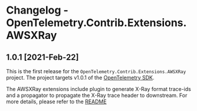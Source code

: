# Changelog - OpenTelemetry.Contrib.Extensions.AWSXRay

## 1.0.1 [2021-Feb-22]

This is the first release for the `OpenTelemetry.Contrib.Extensions.AWSXRay`
project. The project targets v1.0.1 of the
[OpenTelemetry SDK](https://www.nuget.org/packages/OpenTelemetry/).

The AWSXRay extensions include plugin to generate X-Ray format trace-ids
and a propagator to propagate the X-Ray trace header to downstream.
For more details, please refer to the
[README](https://github.com/open-telemetry/opentelemetry-dotnet-contrib/blob/main/src/OpenTelemetry.Contrib.Extensions.AWSXRay/README.md)
